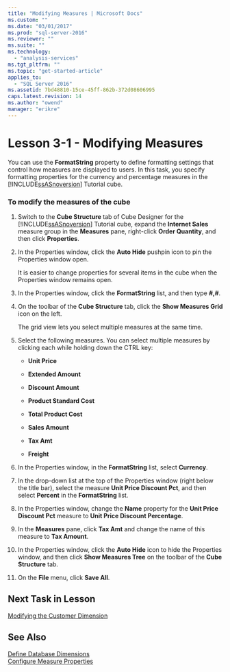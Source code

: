```yaml
---
title: "Modifying Measures | Microsoft Docs"
ms.custom: ""
ms.date: "03/01/2017"
ms.prod: "sql-server-2016"
ms.reviewer: ""
ms.suite: ""
ms.technology: 
  - "analysis-services"
ms.tgt_pltfrm: ""
ms.topic: "get-started-article"
applies_to: 
  - "SQL Server 2016"
ms.assetid: 7bd48810-15ce-45ff-862b-372d08606995
caps.latest.revision: 14
ms.author: "owend"
manager: "erikre"
---
```

# Lesson 3-1 - Modifying Measures
You can use the **FormatString** property to define formatting settings that control how measures are displayed to users. In this task, you specify formatting properties for the currency and percentage measures in the [!INCLUDE[ssASnoversion](../../analysis-services/includes/ssasnoversion-md.md)] Tutorial cube.  
  
### To modify the measures of the cube  
  
1.  Switch to the **Cube Structure** tab of Cube Designer for the [!INCLUDE[ssASnoversion](../../analysis-services/includes/ssasnoversion-md.md)] Tutorial cube, expand the **Internet Sales** measure group in the **Measures** pane, right-click **Order Quantity**, and then click **Properties**.  
  
2.  In the Properties window, click the **Auto Hide** pushpin icon to pin the Properties window open.  
  
    It is easier to change properties for several items in the cube when the Properties window remains open.  
  
3.  In the Properties window, click the **FormatString** list, and then type **#,#**.  
  
4.  On the toolbar of the **Cube Structure** tab, click the **Show Measures Grid** icon on the left.  
  
    The grid view lets you select multiple measures at the same time.  
  
5.  Select the following measures. You can select multiple measures by clicking each while holding down the CTRL key:  
  
    -   **Unit Price**  
  
    -   **Extended Amount**  
  
    -   **Discount Amount**  
  
    -   **Product Standard Cost**  
  
    -   **Total Product Cost**  
  
    -   **Sales Amount**  
  
    -   **Tax Amt**  
  
    -   **Freight**  
  
6.  In the Properties window, in the **FormatString** list, select **Currency**.  
  
7.  In the drop-down list at the top of the Properties window (right below the title bar), select the measure **Unit Price Discount Pct**, and then select **Percent** in the **FormatString** list.  
  
8.  In the Properties window, change the **Name** property for the **Unit Price Discount Pct** measure to **Unit Price Discount Percentage**.  
  
9. In the **Measures** pane, click **Tax Amt** and change the name of this measure to **Tax Amount**.  
  
10. In the Properties window, click the **Auto Hide** icon to hide the Properties window, and then click **Show Measures Tree** on the toolbar of the **Cube Structure** tab.  
  
11. On the **File** menu, click **Save All**.  
  
## Next Task in Lesson  
[Modifying the Customer Dimension](../Topic/Modifying%20the%20Customer%20Dimension.md)  
  
## See Also  
[Define Database Dimensions](../../analysis-services/multidimensional-models/define-database-dimensions.md)  
[Configure Measure Properties](../../analysis-services/multidimensional-models/configure-measure-properties.md)  
  
  
  
